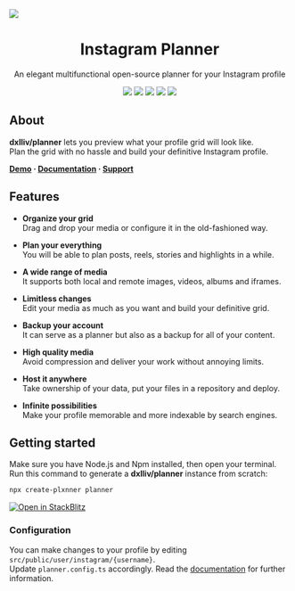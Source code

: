 <a href="https://dxlliv.github.io/planner/docs/">
  <img src="https://raw.githubusercontent.com/dxlliv/planner/main/src/public/app/githubImage.webp" />
</a>

<h1 align="center">Instagram Planner</h1>

<p align="center">An elegant multifunctional open-source planner for your Instagram profile</p>
<p align="center">
  <a href="https://github.com/dxlliv/planner"><img src="https://img.shields.io/github/v/release/dxlliv/planner?colorA=blue&colorB=212121" /></a>
  <a href="https://npmjs.com/package/plxnner"><img src="https://img.shields.io/npm/v/plxnner.svg?colorA=blue&colorB=212121" /></a>
  <a href="https://npmjs.com/package/plxnner"><img src="https://img.shields.io/npm/dm/plxnner.svg?colorA=41b883&colorB=212121" /></a>
  <a href="https://dxlliv.github.io/planner"><img src="https://img.shields.io/badge/demo-212121?label=planner&labelColor=41b883" /></a>
  <a href="https://github.com/dxlliv/planner"><img src="https://img.shields.io/github/stars/dxlliv/planner?style=social" /></a>
</p>

## About

**dxlliv/planner** lets you preview what your profile grid will look like.  
Plan the grid with no hassle and build your definitive Instagram profile.

**[Demo](https://dxlliv.github.io/planner/) · [Documentation](https://dxlliv.github.io/planner/docs/) · [Support](https://github.com/sponsors/dxlliv)**

## Features
- **Organize your grid**  
  Drag and drop your media or configure it in the old-fashioned way.


- **Plan your everything**  
  You will be able to plan posts, reels, stories and highlights in a while.


- **A wide range of media**  
  It supports both local and remote images, videos, albums and iframes.


- **Limitless changes**  
  Edit your media as much as you want and build your definitive grid.


- **Backup your account**  
  It can serve as a planner but also as a backup for all of your content.


- **High quality media**  
  Avoid compression and deliver your work without annoying limits.


- **Host it anywhere**  
  Take ownership of your data, put your files in a repository and deploy.


- **Infinite possibilities**  
  Make your profile memorable and more indexable by search engines.


## Getting started

Make sure you have Node.js and Npm installed, then open your terminal.  
Run this command to generate a **dxlliv/planner** instance from scratch:

```bash
npx create-plxnner planner
```
[![Open in StackBlitz](https://developer.stackblitz.com/img/open_in_stackblitz.svg)](https://stackblitz.com/github/dxlliv/planner?file=src%2Fpublic%2Fuser%2Finstagram%2Fdxlliv%2Fconfig.json)

### Configuration

You can make changes to your profile by editing `src/public/user/instagram/{username}`.  
Update `planner.config.ts` accordingly. Read the [documentation](https://dxlliv.github.io/planner/docs/) for further information.
